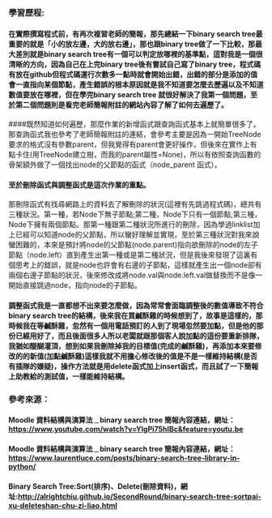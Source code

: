 ### 學習歷程:

#### 在實際撰寫程式前，有再次複習老師的簡報，那先總結一下binary search tree最重要的就是「小的放左邊，大的放右邊」，那也跟binary tree做了一下比較，那最大差別就是binary search tree有一個可以判定放哪裡的基準點，這對我是一個很清晰的方向，因為自己在上完binary tree後有嘗試自己寫了binary tree，程式碼有放在github但程式碼運行次數多一點時就會開始出錯，出錯的部分是添加的值會一直指向某個節點，產生錯誤的根本原因就是我不知道要怎麼去歷遍以及不知道數值要放在哪裡，但在學完binary search tree 就很好解決了我第一個問題，至於第二個問題則是看完老師簡報附註的網站內容了解了如何去遍歷了。

####既然知道如何遍歷，那麼作業的新增函式跟查詢函式基本上就簡單很多了。那查詢函式我也參考了老師簡報附註的連結，會參考主要是因為一開始TreeNode要求的格式沒有參數parent，但我覺得有parent會更好操作，但後來在實作上有點卡住(用TreeNode建立樹，而我的parent屬性=None)，所以有依照查詢函數的骨架額外做了一個找出node的父節點的函式（node_parent 函式）。

#### 至於刪除函式與調整函式是這次作業的重點。
那刪除函式有找尋網路上的資料去了解刪除的狀況(這裡有先跳過程式碼)，總共有三種狀況。第一種，若Node下無子節點;第二種，Node下只有一個節點;第三種，Node下擁有兩個節點。那第一種跟第二種狀況所進行的刪除，因為學過linklist加上已經可以知道node的父節點，所以蠻好理解並實現，至於第三種狀況對我來說蠻困難的，本來是預計將node的父節點(node.parent)指向欲刪除的node的左子節點（node.left）直到產生出第一種或是第二種狀況，但是我後來發現了這裏有個思考上的錯誤，就是node也許會有右邊的子節點，這樣就產生出一個node卻有兩個右邊子節點的狀況，後來修改成將node.val與node.left.val做替換而不是像一開始直接跳過node，指向node的子節點。

#### 調整函式我是一直都想不出來要怎麼做，因為常常會面臨調整後的數值導致不符合binary search tree的結構，後來我在買鹹酥雞的時候想到了，故事是這樣的，那時候我在等鹹酥雞，忽然有一個用電話預訂的人到了現場忽然要加點，但是他的那份已經用好了，而且後面很多人所以老闆就跟那個客人說加點的這份要重新排隊，我猶如醍醐灌頂，想到如果我刪除掉我的目標值(完成的鹹酥雞)，再添加本來要修改的的新值(加點鹹酥雞)這樣我就不用擔心修改後的值是不是一樣維持結構(是否有插隊的嫌疑)，操作方法就是用delete函式加上insert函式，而且試了一下簡報上助教給的測試值，一樣能維持結構。


### 參考來源：
#### Moodle 資料結構與演算法﹍binary search tree 簡報內容連結，網址：https://www.youtube.com/watch?v=YlgPi75hIBc&feature=youtu.be
#### Moodle 資料結構與演算法﹍binary search tree 簡報內容連結，網址：https://www.laurentluce.com/posts/binary-search-tree-library-in-python/
#### Binary Search Tree:Sort(排序)、Delete(刪除資料)，網址:http://alrightchiu.github.io/SecondRound/binary-search-tree-sortpai-xu-deleteshan-chu-zi-liao.html

